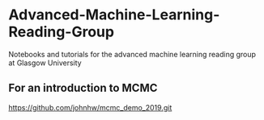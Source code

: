 # Advanced-Machine-Learning-Reading-Group
Notebooks and tutorials for the advanced machine learning reading group at Glasgow University

## For an introduction to MCMC
https://github.com/johnhw/mcmc_demo_2019.git
